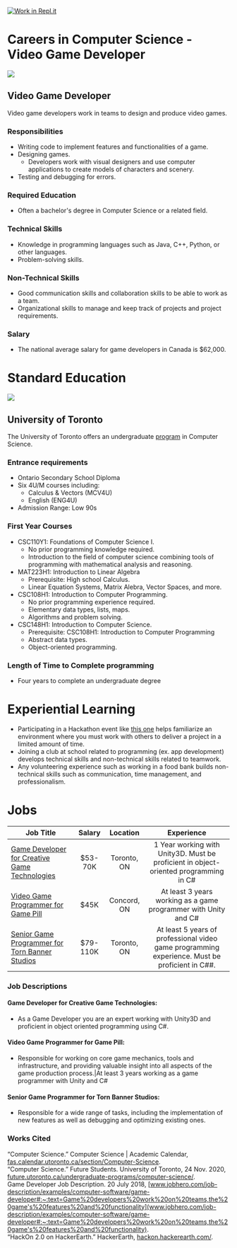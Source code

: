 [![Work in Repl.it](https://classroom.github.com/assets/work-in-replit-14baed9a392b3a25080506f3b7b6d57f295ec2978f6f33ec97e36a161684cbe9.svg)](https://classroom.github.com/online_ide?assignment_repo_id=4672403&assignment_repo_type=AssignmentRepo)
# Careers in Computer Science - Video Game Developer
![](https://cdn.stocksnap.io/img-thumbs/960w/coding-programming_U3W2SHOLWQ.jpg)

## Video Game Developer
Video game developers work in teams to design and produce video games.

### Responsibilities
* Writing code to implement features and functionalities of a game.
* Designing games.
  * Developers work with visual designers and use computer applications to create models of characters and scenery.
* Testing and debugging for errors.

### Required Education
* Often a bachelor's degree in Computer Science or a related field.

### Technical Skills
* Knowledge in programming languages such as Java, C++, Python, or other languages.
* Problem-solving skills.

### Non-Technical Skills
* Good communication skills and collaboration skills to be able to work as a team.
* Organizational skills to manage and keep track of projects and project requirements.

### Salary
* The national average salary for game developers in Canada is $62,000.

# Standard Education
![](https://cdn.pixabay.com/photo/2017/09/08/00/16/the-university-of-toronto-2727241_1280.jpg)

## University of Toronto
The University of Toronto offers an undergraduate [program](https://future.utoronto.ca/undergraduate-programs/computer-science/) in Computer Science.

### Entrance requirements
* Ontario Secondary School Diploma
* Six 4U/M courses including:
  * Calculus & Vectors (MCV4U)
  * English (ENG4U)
* Admission Range: Low 90s

### First Year Courses
* CSC110Y1: Foundations of Computer Science I.
  * No prior programming knowledge required.
  * Introduction to the field of computer science combining tools of programming with mathematical analysis and reasoning. 
* MAT223H1: Introduction to Linear Algebra
  * Prerequisite: High school Calculus.
  * Linear Equation Systems, Matrix Alebra, Vector Spaces, and more.
* CSC108H1: Introduction to Computer Programming.
  * No prior programming experience required. 
  * Elementary data types, lists, maps.  
  * Algorithms and problem solving.
* CSC148H1: Introduction to Computer Science.
  * Prerequisite: CSC108H1: Introduction to Computer Programming 
  * Abstract data types. 
  * Object-oriented programming.

### Length of Time to Complete programming
* Four years to complete an undergraduate degree

# Experiential Learning
* Participating in a Hackathon event like [this one](https://hackon.hackerearth.com/) helps familiarize an environment where you must work with others to deliver a project in a limited amount of time.
* Joining a club at school related to programming (ex. app development) develops technical skills and non-technical skills related to teamwork.
* Any volunteering experience such as working in a food bank builds non-technical skills such as communication, time management, and professionalism.

# Jobs
|Job Title|Salary|Location|Experience|
|---|:---:|:---:|:---:|
|[Game Developer for Creative Game Technologies](https://www.workopolis.com/jobsearch/find-jobs?ak=game+developer&l=Richmond+Hill%2C+ON&job=ob8UWSlSVqYsGHwOxcAvAnVWGf7L6sWwEShqBURcy_U3f9kD-GtwDw)|$53-70K|Toronto, ON|1 Year working with Unity3D. Must be proficient in object-oriented programming in C#|
|[Video Game Programmer for Game Pill](https://ca.indeed.com/jobs?q=Video%20Game%20Developer&l=Markham%2C%20ON&radius=50&vjk=df94e54cb3ddb9df)|$45K|Concord, ON|At least 3 years working as a game programmer with Unity and C#|
|[Senior Game Programmer for Torn Banner Studios](https://www.workopolis.com/jobsearch/find-jobs?ak=senior+game+developer&l=Richmond+Hill%2C+ON&job=hATbqswfzMC6hYqEaJyN1iRBsRtWwyzsTM6SmJeycTsT6Rciec7y-g)|$79-110K|Toronto, ON|At least 5 years of professional video game programming experience. Must be proficient in C##.|

### Job Descriptions
#### Game Developer for Creative Game Technologies: 
* As a Game Developer you are an expert working with Unity3D and proficient in object oriented programming using C#.
#### Video Game Programmer for Game Pill:
* Responsible for working on core game mechanics, tools and infrastructure, and providing valuable insight into all aspects of the game production process.|At least 3 years working as a game programmer with Unity and C#
#### Senior Game Programmer for Torn Banner Studios:
* Responsible for a wide range of tasks, including the implementation of new features as well as debugging and optimizing existing ones.

### Works Cited
“Computer Science.” Computer Science | Academic Calendar, [fas.calendar.utoronto.ca/section/Computer-Science](fas.calendar.utoronto.ca/section/Computer-Science).  
“Computer Science.” Future Students. University of Toronto, 24 Nov. 2020, [future.utoronto.ca/undergraduate-programs/computer-science/](future.utoronto.ca/undergraduate-programs/computer-science/).    
Game Developer Job Description. 20 July 2018, [www.jobhero.com/job-description/examples/computer-software/game-developer#:~:text=Game%20developers%20work%20on%20teams,the%20game's%20features%20and%20functionality](www.jobhero.com/job-description/examples/computer-software/game-developer#:~:text=Game%20developers%20work%20on%20teams,the%20game's%20features%20and%20functionality).     
“HackOn 2.0 on HackerEarth.” HackerEarth, [hackon.hackerearth.com/](hackon.hackerearth.com/).    
